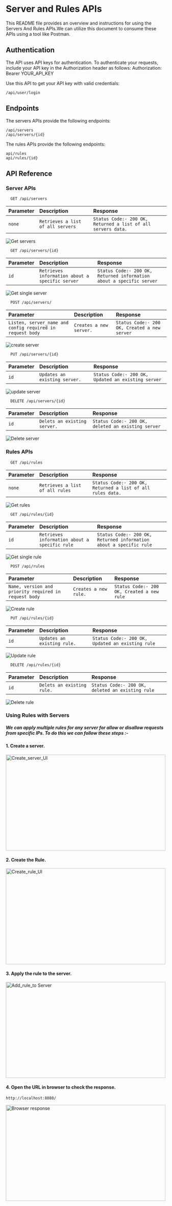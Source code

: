 
# Server and Rules APIs
This README file provides an overview and instructions for using the Servers And Rules APIs.We can utilize this document to consume these APIs using a tool like Postman.

## Authentication
The API uses API keys for authentication. To authenticate your requests, include your API key in the Authorization header as follows:
Authorization: Bearer YOUR_API_KEY

Use this API to get your API key with valid credentials: 
```http
/api/user/login
```
## Endpoints
The servers APIs provide the following endpoints:
```http
/api/servers
/api/servers/{id}
```

The rules APIs provide the following endpoints:
```http
api/rules
api/rules/{id}
```

## API Reference

### Server APIs

```http 
  GET /api/servers
```
| Parameter | Description     | Response                |
| :-------- | :------- | :------------------------- |
| `none` | `Retrieves a list of all servers ` | `Status Code:- 200 OK, Returned a list of all servers data.` |


<img src="https://github.com/dmz/dmz/blob/e96435b9443f7e583568ee4b73aa782a49d5c5c3/images/GetAllServers.png" alt="Get servers" >


```http
  GET /api/servers/{id}
```
| Parameter | Description     | Response                |
| :-------- | :------- | :------------------------- |
| `id` | `Retrieves information about a specific server ` | `Status Code:- 200 OK, Returned information about a specific server` |


<img src="https://github.com/dmz/dmz/blob/e96435b9443f7e583568ee4b73aa782a49d5c5c3/images/GetSingleServer.png" alt="Get single server" >


```http
  POST /api/servers/
```
| Parameter | Description     | Response                |
| :-------- | :------- | :------------------------- |
| `Listen, server_name and config required in request body` | `Creates a new server. ` | `Status Code:- 200 OK, Created a new server` |


<img src="https://github.com/dmz/dmz/blob/e96435b9443f7e583568ee4b73aa782a49d5c5c3/images/CreateServer.png" alt="create server" >


```http
  PUT /api/servers/{id}
```
| Parameter | Description     | Response                |
| :-------- | :------- | :------------------------- |
| `id` | `Updates an existing server. ` | `Status Code:- 200 OK, Updated an existing server` |


<img src="https://github.com/dmz/dmz/blob/e96435b9443f7e583568ee4b73aa782a49d5c5c3/images/UpdateServer.png" alt="update server" >


```http
  DELETE /api/servers/{id}
```
| Parameter | Description     | Response                |
| :-------- | :------- | :------------------------- |
| `id` | `Delets an existing server. ` | `Status Code:- 200 OK, deleted an existing server` |


<img src="https://github.com/dmz/dmz/blob/e96435b9443f7e583568ee4b73aa782a49d5c5c3/images/DeleteServer.png" alt="Delete server" >



### Rules APIs

```http
  GET /api/rules
```
| Parameter | Description     | Response                |
| :-------- | :------- | :------------------------- |
| `none` | `Retrieves a list of all rules ` | `Status Code:- 200 OK, Returned a list of all rules data.` |


<img src="https://github.com/dmz/dmz/blob/main/images/get_rules.png" alt="Get rules" >


```http
  GET /api/rules/{id}
```
| Parameter | Description     | Response                |
| :-------- | :------- | :------------------------- |
| `id` | `Retrieves information about a specific rule ` | `Status Code:- 200 OK, Returned information about a specific rule` |


<img src="https://github.com/dmz/dmz/blob/e96435b9443f7e583568ee4b73aa782a49d5c5c3/images/GetSingleRule.png" alt="Get single rule">


```http
  POST /api/rules
```
| Parameter | Description     | Response                |
| :-------- | :------- | :------------------------- |
| `Name, version and priority required in request body` | `Creates a new rule. ` | `Status Code:- 200 OK, Created a new rule` |


<img src="https://github.com/dmz/dmz/blob/e96435b9443f7e583568ee4b73aa782a49d5c5c3/images/CreateRule.png" alt="Create rule" >


```http
  PUT /api/rules/{id}
```
| Parameter | Description     | Response                |
| :-------- | :------- | :------------------------- |
| `id` | `Updates an existing rule. ` | `Status Code:- 200 OK, Updated an existing rule` |


<img src="https://github.com/dmz/dmz/blob/e96435b9443f7e583568ee4b73aa782a49d5c5c3/images/UpdateRules.png" alt="Update rule" >


```http
  DELETE /api/rules/{id}
```
| Parameter | Description     | Response                |
| :-------- | :------- | :------------------------- |
| `id` | `Delets an existing rule. ` | `Status Code:- 200 OK, deleted an existing rule` |


<img src="https://github.com/dmz/dmz/blob/e96435b9443f7e583568ee4b73aa782a49d5c5c3/images/DeleteRules.png" alt="Delete rule" >


### Using Rules with Servers
##### We can apply multiple rules for any server for allow or disallow requests from specific IPs. To do this we can follow these steps :-

#### 1. Create a server.
<img src="https://github.com/dmz/dmz/blob/main/images/Create_server_UI.png" alt="Create_server_UI" width="500" height="300">

#### 2. Create the Rule.
<img src="https://github.com/dmz/dmz/blob/main/images/Create_rule_UI.png" alt="Create_rule_UI" width="500" height="300">

#### 3. Apply the rule to the server.
<img src="https://github.com/dmz/dmz/blob/main/images/add_rule_to_server.png" alt="Add_rule_to Server" width="500" height="300">

#### 4. Open the URL in browser to check the response.
```http
http://localhost:8080/
```
<img src="https://github.com/dmz/dmz/blob/main/images/browser_response.png" alt="Browser response" width="500" height="300">
